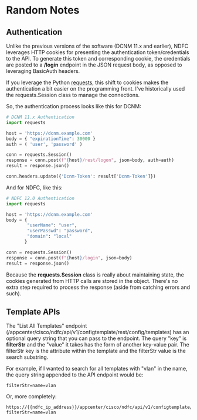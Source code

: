 # Random Notes

## Authentication

Unlike the previous versions of the software (DCNM 11.x and earlier), NDFC leverages HTTP cookies for presenting the authentication token/credentials to the API. To generate this token and corresponding cookie, the credentials are posted to a **/login** endpoint in the JSON request body, as opposed to leveraging BasicAuth headers.

If you leverage the Python [requests](https://requests.readthedocs.io/en/latest/), this shift to cookies makes the authentication a bit easier on the programming front. I've historically used the requests.Session class to manage the connections.

So, the authentication process looks like this for DCNM:

```python
# DCNM 11.x Authentication
import requests

host = 'https://dcnm.example.com'
body = { "expirationTime": 30000 }
auth = ( 'user', 'password' )

conn = requests.Session()
response = conn.post(f"{host}/rest/logon", json=body, auth=auth)
result = response.json()

conn.headers.update({'Dcnm-Token': result['Dcnm-Token']})
```

And for NDFC, like this:

```python
# NDFC 12.0 Authentication
import requests

host = 'https://dcnm.example.com'
body = {
        "userName": "user",
        "userPasswd": "password",
        "domain": "local"
       }

conn = requests.Session()
response = conn.post(f"{host}/login", json=body)
result = response.json()
```

Because the **requests.Session** class is really about maintaining state, the cookies generated from HTTP calls are stored in the object. There's no extra step required to process the response (aside from catching errors and such).

## Template APIs

The "List All Templates" endpoint (/appcenter/cisco/ndfc/api/v1/configtemplate/rest/config/templates) has an optional query string that you can pass to the endpoint. The query "key" is **filterStr** and the "value" it takes has the form of another key-value pair. The filterStr key is the attribute within the template and the filterStr value is the search substring.

For example, if I wanted to search for all templates with "vlan" in the name, the query string appended to the API endpoint would be:

```
filterStr=name=vlan
```

Or, more completely:

```
https://{{ndfc_ip_address}}/appcenter/cisco/ndfc/api/v1/configtemplate/rest/config/templates?filterStr=name=vlan
```

